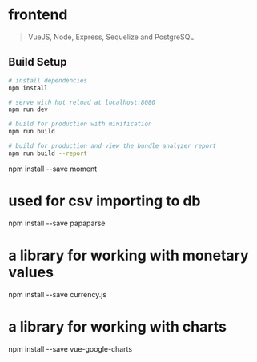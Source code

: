 # frontend

> VueJS, Node, Express, Sequelize and PostgreSQL

## Build Setup

``` bash
# install dependencies
npm install

# serve with hot reload at localhost:8080
npm run dev

# build for production with minification
npm run build

# build for production and view the bundle analyzer report
npm run build --report
```

npm install --save moment

# used for csv importing to db
npm install --save papaparse

#  a library for working with monetary values
npm install --save currency.js

#  a library for working with charts
npm install --save vue-google-charts